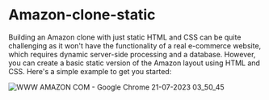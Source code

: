 # Amazon-clone-static

Building an Amazon clone with just static HTML and CSS can be quite challenging as it won't have the functionality of a real e-commerce website, which requires dynamic server-side processing and a database. However, you can create a basic static version of the Amazon layout using HTML and CSS. Here's a simple example to get you started:

![WWW AMAZON COM - Google Chrome 21-07-2023 03_50_45](https://github.com/Faisal200119/Amazon-clone-static/assets/77503199/0713992f-0317-4c9a-b959-3035bc08b04d)
